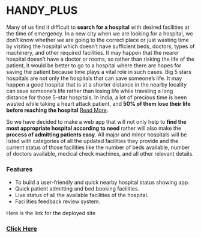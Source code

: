 # HANDY_PLUS
Many of us find it difficult to **search for a hospital** with desired facilities at the time of emergency. In a new city when we are looking for a hospital, we don’t know whether we are going to the correct place or just wasting time by visiting the hospital which doesn’t have sufficient beds, doctors, types of machinery, and other required facilities. It may happen that the nearer hospital doesn’t have a doctor or rooms, so rather than risking the life of the patient, it would be better to go to a hospital where there are hopes for saving the patient because time plays a vital role in such cases. Big 5 stars hospitals are not only the hospitals that can save someone’s life. It may happen a good hospital that is at a shorter distance in the nearby locality can save someone’s life rather than losing life while traveling a long distance for those 5-star hospitals. In India, a lot of precious time is been wasted while taking a heart attack patient, and **50% of them lose their life before reaching the hospital** [Read More](https://www.hindustantimes.com/india-news/more-than-50-of-heart-attack-cases-reach-hospital-late-govt-data-shows/story-penFdsewgGwpIwiQnRDoLJ.html). 

So we have decided to make a web app that will not only help to **find the most appropriate hospital according to need** rather will also make the **process of admitting patients easy**. All major and minor hospitals will be listed with categories of all the updated facilities they provide and the current status of those facilities like the number of beds available, number of doctors available, medical check machines, and all other relevant details.

### Features
- To build a user-friendly and quick nearby hospital status showing app.
- Quick patient admitting and bed booking facilities.
- Live status of all the available facilities of the hospital.
- Facilities feedback review system.

Here is the link for the deployed site
### [Click Here](https://handy-plus-1320.web.app/index.html)
